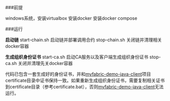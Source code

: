 ###前提

windows系统，安装virtualbox
安装docker
安装docker compose

###运行

**启动链**
start-chain.sh 启动链并部署调用合约
stop-chain.sh 关闭链并清理相关docker容器

**生成组织身份证书**
start-ca.sh 启动CA服务以及客户端生成组织身份证书
stop-ca.sh 关闭并清理先关docker容器

代码已包含一套生成好的身份证书，并和[myfabric-demo-java-client](https://github.com/fftt2017/myfabric-demo-java-client)项目certificate目录中证书保持一致。如果重新生成组织身份证书，需要复制相关证书到certificate目录（参考certificate.bat），否则[myfabric-demo-java-client](https://github.com/fftt2017/myfabric-demo-java-client)无法运行。